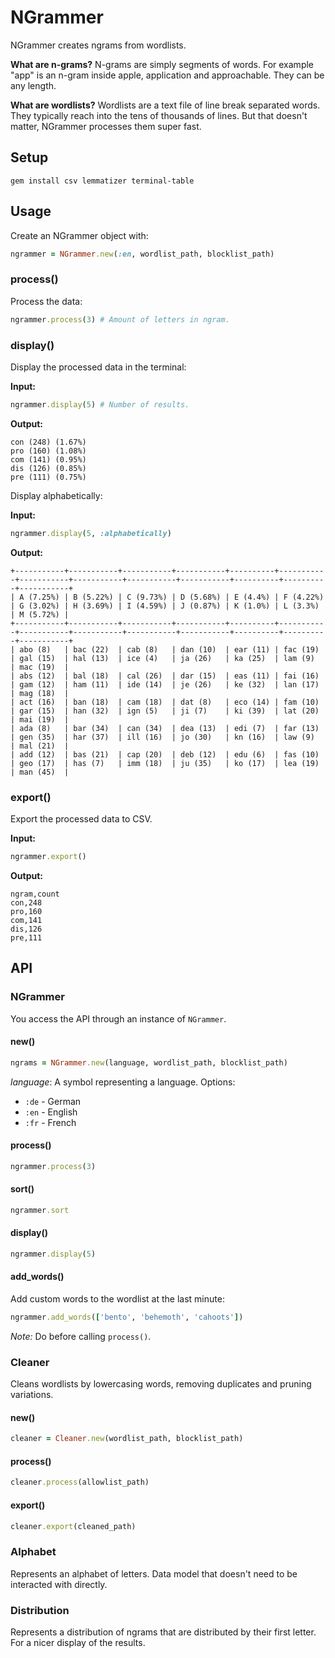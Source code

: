 # NGrammer

NGrammer creates ngrams from wordlists.

**What are n-grams?** N-grams are simply segments of words. For example "app" is an n-gram inside apple, application and approachable. They can be any length.

**What are wordlists?** Wordlists are a text file of line break separated words. They typically reach into the tens of thousands of lines. But that doesn't matter, NGrammer processes them super fast.

## Setup

```
gem install csv lemmatizer terminal-table
```

## Usage

Create an NGrammer object with:
```ruby
ngrammer = NGrammer.new(:en, wordlist_path, blocklist_path)
```

### process()

Process the data:
```ruby
ngrammer.process(3) # Amount of letters in ngram.
```

### display()

Display the processed data in the terminal:

**Input:**
```ruby
ngrammer.display(5) # Number of results.
```

**Output:**
```
con (248) (1.67%)
pro (160) (1.08%)
com (141) (0.95%)
dis (126) (0.85%)
pre (111) (0.75%)
```

Display alphabetically:

**Input:**
```ruby
ngrammer.display(5, :alphabetically)
```

**Output:**
```
+-----------+-----------+-----------+-----------+----------+-----------+-----------+-----------+-----------+-----------+----------+----------+-----------+
| A (7.25%) | B (5.22%) | C (9.73%) | D (5.68%) | E (4.4%) | F (4.22%) | G (3.02%) | H (3.69%) | I (4.59%) | J (0.87%) | K (1.0%) | L (3.3%) | M (5.72%) |
+-----------+-----------+-----------+-----------+----------+-----------+-----------+-----------+-----------+-----------+----------+----------+-----------+
| abo (8)   | bac (22)  | cab (8)   | dan (10)  | ear (11) | fac (19)  | gal (15)  | hal (13)  | ice (4)   | ja (26)   | ka (25)  | lam (9)  | mac (19)  |
| abs (12)  | bal (18)  | cal (26)  | dar (15)  | eas (11) | fai (16)  | gam (12)  | ham (11)  | ide (14)  | je (26)   | ke (32)  | lan (17) | mag (18)  |
| act (16)  | ban (18)  | cam (18)  | dat (8)   | eco (14) | fam (10)  | gar (15)  | han (32)  | ign (5)   | ji (7)    | ki (39)  | lat (20) | mai (19)  |
| ada (8)   | bar (34)  | can (34)  | dea (13)  | edi (7)  | far (13)  | gen (35)  | har (37)  | ill (16)  | jo (30)   | kn (16)  | law (9)  | mal (21)  |
| add (12)  | bas (21)  | cap (20)  | deb (12)  | edu (6)  | fas (10)  | geo (17)  | has (7)   | imm (18)  | ju (35)   | ko (17)  | lea (19) | man (45)  |
```

### export()

Export the processed data to CSV.

**Input:**
```ruby
ngrammer.export()
```

**Output:**
```
ngram,count
con,248
pro,160
com,141
dis,126
pre,111
```

## API

### NGrammer

You access the API through an instance of `NGrammer`.

#### new()

```ruby
ngrams = NGrammer.new(language, wordlist_path, blocklist_path)
```

*language*: A symbol representing a language. Options:
* `:de` - German
* `:en` - English
* `:fr` - French

#### process()

```ruby
ngrammer.process(3)
```

#### sort()

```ruby
ngrammer.sort
```

#### display()

```ruby
ngrammer.display(5)
```

#### add_words()

Add custom words to the wordlist at the last minute:
```ruby
ngrammer.add_words(['bento', 'behemoth', 'cahoots'])
```
*Note:* Do before calling `process()`.

### Cleaner

Cleans wordlists by lowercasing words, removing duplicates and pruning variations.

#### new()
```ruby
cleaner = Cleaner.new(wordlist_path, blocklist_path)
```

#### process()
```ruby
cleaner.process(allowlist_path)
```

#### export()
```ruby
cleaner.export(cleaned_path)
```

### Alphabet

Represents an alphabet of letters. Data model that doesn't need to be interacted with directly.

### Distribution

Represents a distribution of ngrams that are distributed by their first letter.
For a nicer display of the results.
